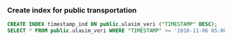 ### Create index for public transportation







```sql
CREATE INDEX timestamp_ind ON public.ulasim_veri ("TIMESTAMP" DESC);
SELECT * FROM public.ulasim_veri WHERE "TIMESTAMP" >= '2018-11-06 05:00:00' AND "TIMESTAMP" <= '2018-11-07 00:00:00'
```
